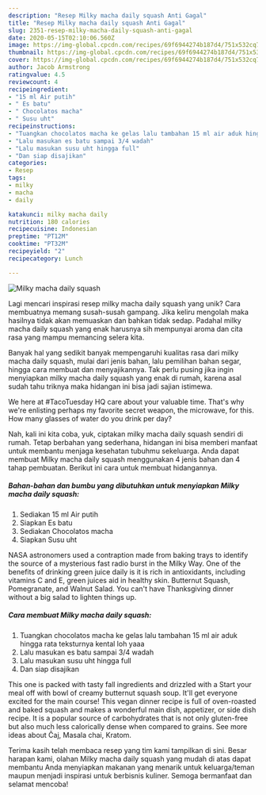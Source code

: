 ```yaml
---
description: "Resep Milky macha daily squash Anti Gagal"
title: "Resep Milky macha daily squash Anti Gagal"
slug: 2351-resep-milky-macha-daily-squash-anti-gagal
date: 2020-05-15T02:10:06.560Z
image: https://img-global.cpcdn.com/recipes/69f6944274b187d4/751x532cq70/milky-macha-daily-squash-foto-resep-utama.jpg
thumbnail: https://img-global.cpcdn.com/recipes/69f6944274b187d4/751x532cq70/milky-macha-daily-squash-foto-resep-utama.jpg
cover: https://img-global.cpcdn.com/recipes/69f6944274b187d4/751x532cq70/milky-macha-daily-squash-foto-resep-utama.jpg
author: Jacob Armstrong
ratingvalue: 4.5
reviewcount: 4
recipeingredient:
- "15 ml Air putih"
- " Es batu"
- " Chocolatos macha"
- " Susu uht"
recipeinstructions:
- "Tuangkan chocolatos macha ke gelas lalu tambahan 15 ml air aduk hingga rata teksturnya kental loh yaaa"
- "Lalu masukan es batu sampai 3/4 wadah"
- "Lalu masukan susu uht hingga full"
- "Dan siap disajikan"
categories:
- Resep
tags:
- milky
- macha
- daily

katakunci: milky macha daily 
nutrition: 180 calories
recipecuisine: Indonesian
preptime: "PT12M"
cooktime: "PT32M"
recipeyield: "2"
recipecategory: Lunch

---
```



![Milky macha daily squash](https://img-global.cpcdn.com/recipes/69f6944274b187d4/751x532cq70/milky-macha-daily-squash-foto-resep-utama.jpg)

Lagi mencari inspirasi resep milky macha daily squash yang unik? Cara membuatnya memang susah-susah gampang. Jika keliru mengolah maka hasilnya tidak akan memuaskan dan bahkan tidak sedap. Padahal milky macha daily squash yang enak harusnya sih mempunyai aroma dan cita rasa yang mampu memancing selera kita.

Banyak hal yang sedikit banyak mempengaruhi kualitas rasa dari milky macha daily squash, mulai dari jenis bahan, lalu pemilihan bahan segar, hingga cara membuat dan menyajikannya. Tak perlu pusing jika ingin menyiapkan milky macha daily squash yang enak di rumah, karena asal sudah tahu triknya maka hidangan ini bisa jadi sajian istimewa.

We here at #TacoTuesday HQ care about your valuable time. That&#39;s why we&#39;re enlisting perhaps my favorite secret weapon, the microwave, for this. How many glasses of water do you drink per day?


Nah, kali ini kita coba, yuk, ciptakan milky macha daily squash sendiri di rumah. Tetap berbahan yang sederhana, hidangan ini bisa memberi manfaat untuk membantu menjaga kesehatan tubuhmu sekeluarga. Anda dapat membuat Milky macha daily squash menggunakan 4 jenis bahan dan 4 tahap pembuatan. Berikut ini cara untuk membuat hidangannya.

<!--inarticleads1-->

##### Bahan-bahan dan bumbu yang dibutuhkan untuk menyiapkan Milky macha daily squash:

1. Sediakan 15 ml Air putih
1. Siapkan  Es batu
1. Sediakan  Chocolatos macha
1. Siapkan  Susu uht


NASA astronomers used a contraption made from baking trays to identify the source of a mysterious fast radio burst in the Milky Way. One of the benefits of drinking green juice daily is it is rich in antioxidants, including vitamins C and E, green juices aid in healthy skin. Butternut Squash, Pomegranate, and Walnut Salad. You can&#39;t have Thanksgiving dinner without a big salad to lighten things up. 

<!--inarticleads2-->

##### Cara membuat Milky macha daily squash:

1. Tuangkan chocolatos macha ke gelas lalu tambahan 15 ml air aduk hingga rata teksturnya kental loh yaaa
1. Lalu masukan es batu sampai 3/4 wadah
1. Lalu masukan susu uht hingga full
1. Dan siap disajikan


This one is packed with tasty fall ingredients and drizzled with a Start your meal off with bowl of creamy butternut squash soup. It&#39;ll get everyone excited for the main course! This vegan dinner recipe is full of oven-roasted and baked squash and makes a wonderful main dish, appetizer, or side dish recipe. It is a popular source of carbohydrates that is not only gluten-free but also much less calorically dense when compared to grains. See more ideas about Čaj, Masala chai, Kratom. 

Terima kasih telah membaca resep yang tim kami tampilkan di sini. Besar harapan kami, olahan Milky macha daily squash yang mudah di atas dapat membantu Anda menyiapkan makanan yang menarik untuk keluarga/teman maupun menjadi inspirasi untuk berbisnis kuliner. Semoga bermanfaat dan selamat mencoba!
